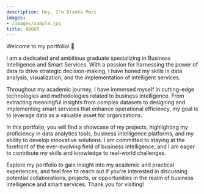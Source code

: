```yaml
---
description: Hey, I'm Blanka Mori
images:
- /images/sample.jpg
title: ABOUT
---
```



Welcome to my portfolio! :wave:

I am a dedicated and ambitious graduate specializing in Business Intelligence and Smart Services. With a passion for harnessing the power of data to drive strategic decision-making, I have honed my skills in data analysis, visualization, and the implementation of intelligent services.

Throughout my academic journey, I have immersed myself in cutting-edge technologies and methodologies related to business intelligence. From extracting meaningful insights from complex datasets to designing and implementing smart services that enhance operational efficiency, my goal is to leverage data as a valuable asset for organizations.

In this portfolio, you will find a showcase of my projects, highlighting my proficiency in data analytics tools, business intelligence platforms, and my ability to develop innovative solutions. I am committed to staying at the forefront of the ever-evolving field of business intelligence, and I am eager to contribute my skills and knowledge to real-world challenges.

Explore my portfolio to gain insight into my academic and practical experiences, and feel free to reach out if you're interested in discussing potential collaborations, projects, or opportunities in the realm of business intelligence and smart services. Thank you for visiting!